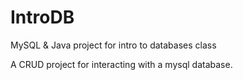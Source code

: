 # IntroDB
MySQL &amp; Java project for intro to databases class

A CRUD project for interacting with a mysql database.

